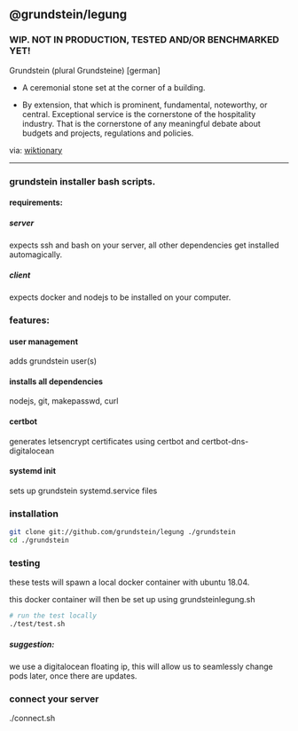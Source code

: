 ## @grundstein/legung

### WIP. NOT IN PRODUCTION, TESTED AND/OR BENCHMARKED YET!

Grundstein (plural Grundsteine) [german]

* A ceremonial stone set at the corner of a building.

* By extension, that which is prominent, fundamental, noteworthy, or central.
Exceptional service is the cornerstone of the hospitality industry.
That is the cornerstone of any meaningful debate about budgets and projects, regulations and policies.

via: [wiktionary](https://en.wiktionary.org/wiki/grundstein)

--------------------------------------------------

### grundstein installer bash scripts.

#### requirements:

##### server
expects ssh and bash on your server, all other dependencies get installed automagically.

##### client
expects docker and nodejs to be installed on your computer.

### features:

#### user management

adds grundstein user(s)

#### installs all dependencies

nodejs, git, makepasswd, curl

#### certbot

generates letsencrypt certificates using certbot and certbot-dns-digitalocean

#### systemd init

sets up grundstein systemd.service files


### installation

```bash
git clone git://github.com/grundstein/legung ./grundstein
cd ./grundstein
```

### testing

these tests will spawn a local docker container with ubuntu 18.04.

this docker container will then be set up using grundsteinlegung.sh

```bash
# run the test locally
./test/test.sh
```

##### suggestion:

we use a digitalocean floating ip, this will allow us to seamlessly change pods later,
once there are updates.

### connect your server
./connect.sh
```
